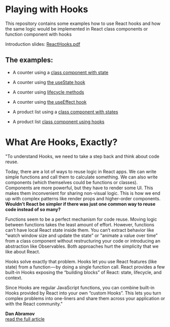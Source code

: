 # Playing with Hooks

This repository contains some examples how to use React hooks and
how the same logic would be implemented in React class components or function component with hooks

Introduction slides: [ReactHooks.pdf](ReactHooks.pdf)

## The examples:
- A counter using a [class component with state](src/Ccomponents/ounterClass.js)  
- A counter using [the useState hook](src/components/CounterHooks.js)  

- A counter using [lifecycle methods](src/components/CounterClassWithLifecycle.js)
- A counter using [the useEffect hook](src/components/CounterWithEffect.js)

- A product list using a [class component with states](src/components/ProductListClass.js)  
- A product list [class component using hooks](src/components/ProductListHook.js) 


# What Are Hooks, Exactly?
"To understand Hooks, we need to take a step back and think about code reuse.  

Today, there are a lot of ways to reuse logic in React apps. We can write simple functions and call them to calculate something. We can also write components (which themselves could be functions or classes). Components are more powerful, but they have to render some UI. This makes them inconvenient for sharing non-visual logic. This is how we end up with complex patterns like render props and higher-order components. **Wouldn’t React be simpler if there was just one common way to reuse code instead of so many?**

Functions seem to be a perfect mechanism for code reuse. Moving logic between functions takes the least amount of effort. However, functions can’t have local React state inside them. You can’t extract behavior like “watch window size and update the state” or “animate a value over time” from a class component without restructuring your code or introducing an abstraction like Observables. Both approaches hurt the simplicity that we like about React.

Hooks solve exactly that problem. Hooks let you use React features (like state) from a function — by doing a single function call. React provides a few built-in Hooks exposing the “building blocks” of React: state, lifecycle, and context.

Since Hooks are regular JavaScript functions, you can combine built-in Hooks provided by React into your own “custom Hooks”. This lets you turn complex problems into one-liners and share them across your application or with the React community."

**Dan Abramov**  
[read the full article](https://medium.com/@dan_abramov/making-sense-of-react-hooks-fdbde8803889)
